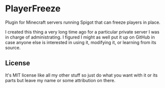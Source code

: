 # PlayerFreeze
Plugin for Minecraft servers running Spigot that can freeze players in place.

I created this thing a very long time ago for a particular private server I was in charge of administrating.
I figured I might as well put it up on GitHub in case anyone else is interested in using it, modifying it, or learning from its source.

## License
It's MIT license like all my other stuff so just do what you want with it or its parts but leave my name or some attribution on there.
